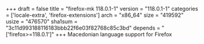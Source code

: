 +++
draft = false
title = "firefox-mk 118.0.1-1"
version = "118.0.1-1"
categories = ['locale-extra', 'firefox-extensions']
arch = "x86_64"
size = "419592"
usize = "476570"
sha1sum = "3c11d993188116183bbb22f6e03f82768c85c3bd"
depends = "['firefox>=118.0.1']"
+++
Macedonian language support for Firefox
